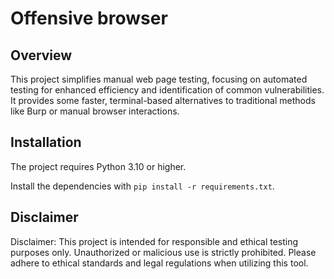 # Offensive browser
## Overview
This project simplifies manual web page testing, focusing on automated testing for enhanced efficiency and identification of common vulnerabilities. It provides some faster, terminal-based alternatives to traditional methods like Burp or manual browser interactions.

## Installation
The project requires Python 3.10 or higher.

Install the dependencies with `pip install -r requirements.txt`.

## Disclaimer
Disclaimer: This project is intended for responsible and ethical testing purposes only. Unauthorized or malicious use is strictly prohibited. Please adhere to ethical standards and legal regulations when utilizing this tool.